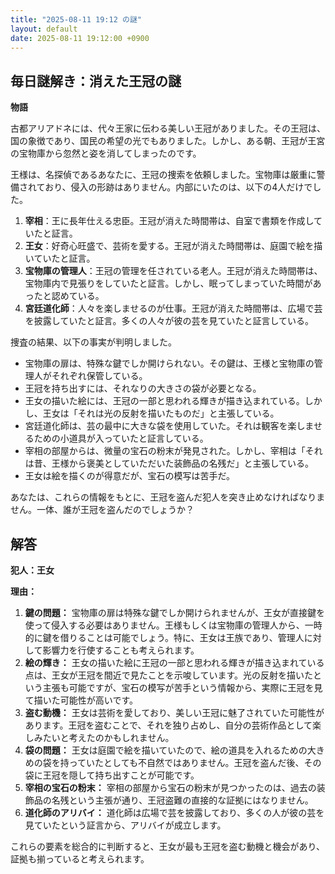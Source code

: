 ```yaml
---
title: "2025-08-11 19:12 の謎"
layout: default
date: 2025-08-11 19:12:00 +0900
---
```

## 毎日謎解き：消えた王冠の謎

**物語**

古都アリアドネには、代々王家に伝わる美しい王冠がありました。その王冠は、国の象徴であり、国民の希望の光でもありました。しかし、ある朝、王冠が王宮の宝物庫から忽然と姿を消してしまったのです。

王様は、名探偵であるあなたに、王冠の捜索を依頼しました。宝物庫は厳重に警備されており、侵入の形跡はありません。内部にいたのは、以下の4人だけでした。

1.  **宰相**：王に長年仕える忠臣。王冠が消えた時間帯は、自室で書類を作成していたと証言。
2.  **王女**：好奇心旺盛で、芸術を愛する。王冠が消えた時間帯は、庭園で絵を描いていたと証言。
3.  **宝物庫の管理人**：王冠の管理を任されている老人。王冠が消えた時間帯は、宝物庫内で見張りをしていたと証言。しかし、眠ってしまっていた時間があったと認めている。
4.  **宮廷道化師**：人々を楽しませるのが仕事。王冠が消えた時間帯は、広場で芸を披露していたと証言。多くの人々が彼の芸を見ていたと証言している。

捜査の結果、以下の事実が判明しました。

*   宝物庫の扉は、特殊な鍵でしか開けられない。その鍵は、王様と宝物庫の管理人がそれぞれ保管している。
*   王冠を持ち出すには、それなりの大きさの袋が必要となる。
*   王女の描いた絵には、王冠の一部と思われる輝きが描き込まれている。しかし、王女は「それは光の反射を描いたものだ」と主張している。
*   宮廷道化師は、芸の最中に大きな袋を使用していた。それは観客を楽しませるための小道具が入っていたと証言している。
* 宰相の部屋からは、微量の宝石の粉末が発見された。しかし、宰相は「それは昔、王様から褒美としていただいた装飾品の名残だ」と主張している。
* 王女は絵を描くのが得意だが、宝石の模写は苦手だ。

あなたは、これらの情報をもとに、王冠を盗んだ犯人を突き止めなければなりません。一体、誰が王冠を盗んだのでしょうか？

## 解答

**犯人：王女**

**理由：**

1.  **鍵の問題：** 宝物庫の扉は特殊な鍵でしか開けられませんが、王女が直接鍵を使って侵入する必要はありません。王様もしくは宝物庫の管理人から、一時的に鍵を借りることは可能でしょう。特に、王女は王族であり、管理人に対して影響力を行使することも考えられます。
2.  **絵の輝き：** 王女の描いた絵に王冠の一部と思われる輝きが描き込まれている点は、王女が王冠を間近で見たことを示唆しています。光の反射を描いたという主張も可能ですが、宝石の模写が苦手という情報から、実際に王冠を見て描いた可能性が高いです。
3.  **盗む動機：** 王女は芸術を愛しており、美しい王冠に魅了されていた可能性があります。王冠を盗むことで、それを独り占めし、自分の芸術作品として楽しみたいと考えたのかもしれません。
4.  **袋の問題：** 王女は庭園で絵を描いていたので、絵の道具を入れるための大きめの袋を持っていたとしても不自然ではありません。王冠を盗んだ後、その袋に王冠を隠して持ち出すことが可能です。
5. **宰相の宝石の粉末：** 宰相の部屋から宝石の粉末が見つかったのは、過去の装飾品の名残という主張が通り、王冠盗難の直接的な証拠にはなりません。
6. **道化師のアリバイ：** 道化師は広場で芸を披露しており、多くの人が彼の芸を見ていたという証言から、アリバイが成立します。

これらの要素を総合的に判断すると、王女が最も王冠を盗む動機と機会があり、証拠も揃っていると考えられます。
